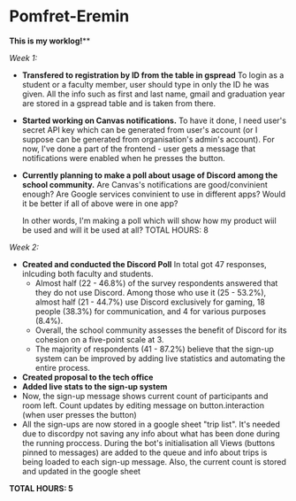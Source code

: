 # Pomfret-Eremin
**This is my worklog!****

_Week 1:_
- **Transfered to registration by ID from the table in gspread**
  To login as a student or a faculty member, user should type in only the ID he was given. All the info such as first and last name, gmail and graduation year are stored in a gspread table and is taken from there.
  
-  **Started working on Canvas notifications.**
  To have it done, I need user's secret API key which can be generated from user's account (or I suppose can be generated from organisation's admin's account). For now, I've done a part of the
  frontend - user gets a message that notifications were enabled when he presses the button.
- **Currently planning to make a poll about usage of Discord among the school community.**
    Are Canvas's notifications are good/convinient enough?
    Are Google services convinient to use in different apps?
    Would it be better if all of above were in one app?

    In other words, I'm making a poll which will show how my product wiil be used and will it be used at all?
  TOTAL HOURS: 8

_Week 2:_
- **Created and conducted the Discord Poll**
  In total got 47 responses, inlcuding both faculty and students.
  - Almost half (22 - 46.8%) of the survey respondents answered that they do not use Discord. Among those who use it (25 - 53.2%), almost half (21 - 44.7%) use      Discord exclusively for gaming, 18 people (38.3%) for communication, and 4 for various purposes (8.4%).
  -   Overall, the school community assesses the benefit of Discord for its cohesion on a five-point scale at 3.
  -   The majority of respondents (41 - 87.2%) believe that the sign-up system can be improved by adding live statistics and automating the entire process.
- **Created proposal to the tech office**
- **Added live stats to the sign-up system**
-   Now, the sign-up message shows current count of participants and room left. Count updates by editing message on button.interaction (when user presses the button)
-   All the sign-ups are now stored in a google sheet "trip list". It's needed due to discordpy not saving any info about what has been done during the running proccess. During the bot's initialisation all Views (buttons pinned to messages) are added to the queue and info about trips is being loaded to each sign-up message. Also, the current count is stored and updated in the google sheet

  **TOTAL HOURS: 5**
